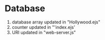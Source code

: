 # Database
1. database array updated in "Hollywood.ejs"
2. counter updated in "'index.ejs'
3. URI updated in "web-server.js"
